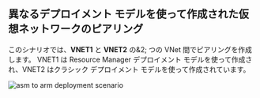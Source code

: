 ## <a name="a-namex-modelapeering-virtual-networks-created-through-different-deployment-models"></a><a name="x-model"></a>異なるデプロイメント モデルを使って作成された仮想ネットワークのピアリング
このシナリオでは、**VNET1** と **VNET2** の&2; つの VNet 間でピアリングを作成します。 VNET1 は Resource Manager デプロイメント モデルを使って作成され、VNET2 はクラシック デプロイメント モデルを使って作成されています。

> 
![asm to arm deployment scenario](./media/virtual-networks-create-vnetpeering-scenario-asmtoarm-include/figure01.PNG)



<!--HONumber=Feb17_HO1-->


